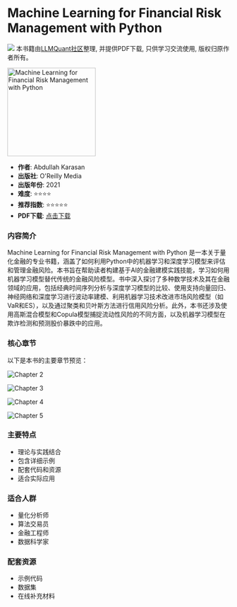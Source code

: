 # Machine Learning for Financial Risk Management with Python

![](https://fastly.jsdelivr.net/gh/bucketio/img3@main/2024/09/04/1725464231869-e0b2f727-2a0f-4270-bf6c-31ddc35026a.gif)
本书籍由[LLMQuant社区](https://llmquant.com/)整理, 并提供PDF下载, 只供学习交流使用, 版权归原作者所有。

<img src="1.png" alt="Machine Learning for Financial Risk Management with Python" width="200"/>

- **作者**: Abdullah Karasan
- **出版社**: O'Reilly Media
- **出版年份**: 2021
- **难度**: ⭐⭐⭐⭐
- **推荐指数**: ⭐⭐⭐⭐⭐
- **PDF下载**: [点击下载](https://asset.quant-wiki.com/pdf/Machine%20Learning%20for%20Financial%20Risk%20Management%20with%20Python.pdf)

### 内容简介

Machine Learning for Financial Risk Management with Python 是一本关于量化金融的专业书籍，涵盖了如何利用Python中的机器学习和深度学习模型来评估和管理金融风险。本书旨在帮助读者构建基于AI的金融建模实践技能，学习如何用机器学习模型替代传统的金融风险模型。书中深入探讨了多种数学技术及其在金融领域的应用，包括经典时间序列分析与深度学习模型的比较、使用支持向量回归、神经网络和深度学习进行波动率建模、利用机器学习技术改进市场风险模型（如VaR和ES），以及通过聚类和贝叶斯方法进行信用风险分析。此外，本书还涉及使用高斯混合模型和Copula模型捕捉流动性风险的不同方面，以及机器学习模型在欺诈检测和预测股价暴跌中的应用。

### 核心章节

以下是本书的主要章节预览：

![Chapter 2](2.png)

![Chapter 3](3.png)

![Chapter 4](4.png)

![Chapter 5](5.png)

### 主要特点

- 理论与实践结合
- 包含详细示例
- 配套代码和资源
- 适合实际应用

### 适合人群

- 量化分析师
- 算法交易员
- 金融工程师
- 数据科学家

### 配套资源

- 示例代码
- 数据集
- 在线补充材料